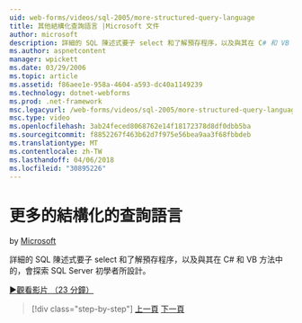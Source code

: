```yaml
---
uid: web-forms/videos/sql-2005/more-structured-query-language
title: 其他結構化查詢語言 |Microsoft 文件
author: microsoft
description: 詳細的 SQL 陳述式要子 select 和了解預存程序，以及與其在 C# 和 VB 方法中的，會探索 SQL Server 初學者所設計。
ms.author: aspnetcontent
manager: wpickett
ms.date: 03/29/2006
ms.topic: article
ms.assetid: f86aee1e-958a-4604-a593-dc40a1149239
ms.technology: dotnet-webforms
ms.prod: .net-framework
msc.legacyurl: /web-forms/videos/sql-2005/more-structured-query-language
msc.type: video
ms.openlocfilehash: 3ab24feced8068762e14f18172378d8df0dbb5ba
ms.sourcegitcommit: f8852267f463b62d7f975e56bea9aa3f68fbbdeb
ms.translationtype: MT
ms.contentlocale: zh-TW
ms.lasthandoff: 04/06/2018
ms.locfileid: "30895226"
---
```

<a name="more-structured-query-language"></a>更多的結構化的查詢語言
====================
by [Microsoft](https://github.com/microsoft)

詳細的 SQL 陳述式要子 select 和了解預存程序，以及與其在 C# 和 VB 方法中的，會探索 SQL Server 初學者所設計。

[&#9654;觀看影片 （23 分鐘）](https://channel9.msdn.com/Blogs/ASP-NET-Site-Videos/more-structured-query-language)

> [!div class="step-by-step"]
> [上一頁](manipulating-database-data.md)
> [下一頁](understanding-security-and-network-connectivity.md)
